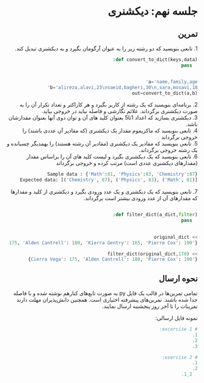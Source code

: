 <div dir="rtl">

# جلسه نهم: دیکشنری


  ## تمرین
  <div dir="rtl">
1. تابعی بنویسید که دو رشته زیر را به عنوان آرگومان بگیرد  و به دیکشنری تبدیل
کند.
</div>
  
```python
def convert_to_dict(keys,data):
  pass


a='name,family,age'
b='alireza,alavi,23\nsaeid,bagheri,30\n,sara,mosavi,18'
out=convert_to_dict(a,b)

```
  
  <div dir="rtl">    
2. برنامه‌ای بنویسید که یک رشته از کاربر بگیرد و هر کاراکتر و تعداد تکرار آن را به صورت  دیکشنری برگرداند. علائم نگارشی و فاصله نباید در خروجی بیاید.
      <div dir="rtl"> 
3. دیکشنری بسازید که اعداد 1تا5 بعنوان کلید های آن و توان دوی آنها بعنوان مقدارشان باشد.
  <div dir="rtl"> 
4. تابعی بنویسید که ماکزیموم مقدار یک دیکشنری (که مقادیر آن عددی باشند) را خروجی برگرداند
      <div dir="rtl"> 
5. تابعی بنویسید که مقادیر یک دیکشنری (مقادیر آن رشته هستند) را بهمدیگر چسبانده و یک رشته خروجی برگرداند.
  <div dir="rtl"> 
6. تابعی بنویسید که یک دیکشنری بگیرد و لیست کلید های آن را براساس مقدار (مقدارهای دیکشنری عددی است) مرتب کرده و خروجی برگرداند
    </div>
  
```python
Sample data : {'Math':81, 'Physics':83, 'Chemistry':87}
Expected data: [('Chemistry', 87), ('Physics', 83), ('Math', 81)]
```
  
  <div dir="rtl"> 
7. تابعی بنویسید که یک دیکشنری و یک عدد ورودی بگیرد و دیکشنری از کلید و مقدارها که مقدارهای آن از عدد ورودی بیشتر است برگرداند.
  </div>
  
```python

def filter_dict(a_dict,filter):
  pass

  
>> original_dict
{'Cierra Vega': 175, 'Alden Cantrell': 180, 'Kierra Gentry': 165, 'Pierre Cox': 190}

>> filter_dict(original_dict,170)
{'Cierra Vega': 175, 'Alden Cantrell': 180, 'Pierre Cox': 190}
```





  <div dir="rtl">

 ## نحوه ارسال
تمامی تمرین‌ها در قالب یک فایل  py به صورت تابع‌های کنارهم نوشته شده و با فاصله جدا شده باشند. تمرین‌های پیشرفته اختیاری است. همچنین دانش‌پذیران مهلت دارند تمرینات را تا آخر روز پنجشنبه ارسال نمایند.

  نمونه فایل ارسالی:
  </div>

  ```python
  # excercise 1:
  1.
  2.
  3.

  # exercise 2:
  1.
  2.
    2_1.


  ```
